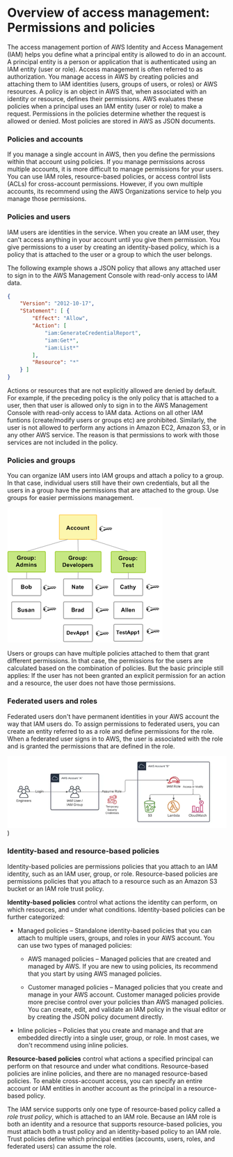 # Overview of access management: Permissions and policies
The access management portion of AWS Identity and Access Management (IAM) helps you define what a principal entity is allowed to do in an account. A principal entity is a person or application that is authenticated using an IAM entity (user or role). Access management is often referred to as authorization. You manage access in AWS by creating policies and attaching them to IAM identities (users, groups of users, or roles) or AWS resources. A policy is an object in AWS that, when associated with an identity or resource, defines their permissions. AWS evaluates these policies when a principal uses an IAM entity (user or role) to make a request. Permissions in the policies determine whether the request is allowed or denied. Most policies are stored in AWS as JSON documents.

### Policies and accounts
If you manage a single account in AWS, then you define the permissions within that account using policies. If you manage permissions across multiple accounts, it is more difficult to manage permissions for your users. You can use IAM roles, resource-based policies, or access control lists (ACLs) for cross-account permissions. However, if you own multiple accounts, its recommend using the AWS Organizations service to help you manage those permissions.

### Policies and users
IAM users are identities in the service. When you create an IAM user, they can't access anything in your account until you give them permission. You give permissions to a user by creating an identity-based policy, which is a policy that is attached to the user or a group to which the user belongs.

The following example shows a JSON policy that allows any attached user to sign in to the AWS Management Console with read-only access to IAM data.

``` json
{
    "Version": "2012-10-17",
    "Statement": [ {
        "Effect": "Allow",
        "Action": [
            "iam:GenerateCredentialReport",
            "iam:Get*",
            "iam:List*"
        ],
        "Resource": "*"
    } ]
}
```
Actions or resources that are not explicitly allowed are denied by default. For example, if the preceding policy is the only policy that is attached to a user, then that user is allowed only to sign in to the AWS Management Console with read-only access to IAM data. Actions on all other IAM funtions (create/modify users or groups etc) are prohibited. Similarly, the user is not allowed to perform any actions in Amazon EC2, Amazon S3, or in any other AWS service. The reason is that permissions to work with those services are not included in the policy.

### Policies and groups
You can organize IAM users into IAM groups and attach a policy to a group. In that case, individual users still have their own credentials, but all the users in a group have the permissions that are attached to the group. Use groups for easier permissions management.

![Image](images/iam-intro-users-and-groups.diagram.png
)

Users or groups can have multiple policies attached to them that grant different permissions. In that case, the permissions for the users are calculated based on the combination of policies. But the basic principle still applies: If the user has not been granted an explicit permission for an action and a resource, the user does not have those permissions.

### Federated users and roles

Federated users don't have permanent identities in your AWS account the way that IAM users do. To assign permissions to federated users, you can create an entity referred to as a role and define permissions for the role. When a federated user signs in to AWS, the user is associated with the role and is granted the permissions that are defined in the role.

![Image](images/Federated-users-and-roles.png)
)

### Identity-based and resource-based policies

Identity-based policies are permissions policies that you attach to an IAM identity, such as an IAM user, group, or role. Resource-based policies are permissions policies that you attach to a resource such as an Amazon S3 bucket or an IAM role trust policy.

**Identity-based policies** control what actions the identity can perform, on which resources, and under what conditions. Identity-based policies can be further categorized:

* Managed policies – Standalone identity-based policies that you can attach to multiple users, groups, and roles in your AWS account. You can use two types of managed policies:

    * AWS managed policies – Managed policies that are created and managed by AWS. If you are new to using policies, its recommend that you start by using AWS managed policies.

    * Customer managed policies – Managed policies that you create and manage in your AWS account. Customer managed policies provide more precise control over your policies than AWS managed policies. You can create, edit, and validate an IAM policy in the visual editor or by creating the JSON policy document directly.

* Inline policies – Policies that you create and manage and that are embedded directly into a single user, group, or role. In most cases, we don't recommend using inline policies.

**Resource-based policies** control what actions a specified principal can perform on that resource and under what conditions. Resource-based policies are inline policies, and there are no managed resource-based policies. To enable cross-account access, you can specify an entire account or IAM entities in another account as the principal in a resource-based policy.

The IAM service supports only one type of resource-based policy called a *role trust policy*, which is attached to an IAM role. Because an IAM role is both an identity and a resource that supports resource-based policies, you must attach both a trust policy and an identity-based policy to an IAM role. Trust policies define which principal entities (accounts, users, roles, and federated users) can assume the role.